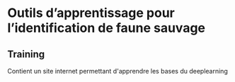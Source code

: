 # Outils d’apprentissage pour l’identification de faune sauvage

## Training

  Contient un site internet permettant d'apprendre les bases du deeplearning
